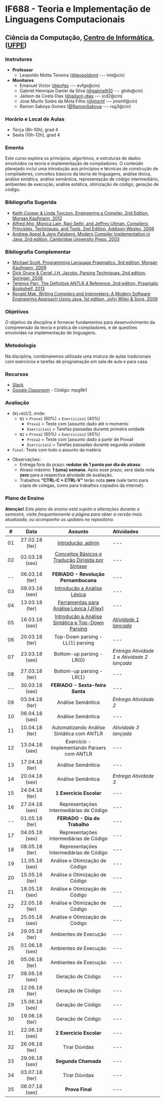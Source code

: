 # IF688 - Teoria e Implementação de Linguagens Computacionais

## Ciência da Computação, [Centro de Informática](http://www.cin.ufpe.br), ([UFPE](http://www.ufpe.br))

### Instrutores

* **Professor** 
  * Leopoldo Motta Teixeira ([@leopoldomt](https://github.com/leopoldomt) --- lmt@cin)
* **Monitores** 
  * Emanuel Victor ([@evfgs](https://github.com/evfgs) --- evfgs@cin)
  * Gabriel Henrique Daniel da Silva ([@gabrielh10](https://github.com/gabrielh10) --- ghds@cin)
  * Jailson da Costa Dias ([@jailson-dias](https://github.com/jailson-dias) --- jcd2@cin)
  * Jose Murilo Sodre da Mota Filho ([@jmsmf](https://github.com/jmsmf) --- jmsmf@cin)
  * Ramon Saboya Gomes ([@RamonSaboya](https://github.com/RamonSaboya) --- rsg3@cin)
  
### Horário e Local de Aulas

* Terça (8h-10h), grad 4
* Sexta (10h-12h), grad 4

### Ementa

Este curso explora os princípios, algoritmos, e estruturas de dados envolvidos na teoria e implementação de compiladores. 
O conteúdo planejado inclui uma introdução aos princípios e técnicas de construção de compiladores, conceitos básicos da teoria de linguagens, análise léxica, análise sintática, análise semântica, representação de código intermediário, ambientes de execução, análise estática, otimização de código, geração de código.

### Bibliografia Sugerida

- [Keith Cooper & Linda Torczon. Engineering a Compiler. 2nd Edition, Morgan Kaufmann, 2012](https://www.elsevier.com/books/engineering-a-compiler/cooper/978-0-12-088478-0)
- [Alfred Aho, Monica Lam, Ravi Sethi, and Jeffrey Ullman. Compilers: Principles, Techniques, and Tools. 2nd Edition, Addison-Wesley, 2006](http://dragonbook.stanford.edu)
- [Andrew Appel & Jens Palsberg. Modern Compiler Implementation in Java. 2nd edition, Cambridge University Press, 2003](https://www.cs.princeton.edu/~appel/modern/java/)

### Bibliografia Complementar
- [Michael Scott. Programming Language Pragmatics. 3rd edition, Morgan Kaufmann, 2009](https://www.cs.rochester.edu/u/scott/pragmatics/3e/)
- [Dick Grune & Ceriel J.H. Jacobs. Parsing Techniques. 2nd edition, Springer, 2008](https://dickgrune.com/Books/PTAPG_2nd_Edition/)
- [Terence Parr. The Definitive ANTLR 4 Reference. 2nd edition, Pragmatic Bookshelf, 2013](https://pragprog.com/book/tpantlr2/the-definitive-antlr-4-reference)
- [Ronald Mak. Writing Compilers and Interpreters: A Modern Software Engineering Approach Using Java. 1st edition, John Wiley & Sons, 2009](http://www.wiley.com/WileyCDA/WileyTitle/productCd-0470177071.html)

### Objetivos

O objetivo da disciplina é fornecer fundamentos para desenvolvimento da compreensão da teoria e prática de compiladores, e de questões envolvidas na implementação de linguagens.

### Metodologia

Na disciplina, combinaremos utilizada uma mistura de aulas tradicionais com exercícios e tarefas de programação em sala de aula e para casa. 

### Recursos

- [Slack](http://if688.slack.com)
- [Google Classroom](http://classroom.google.com) - Código: mpg9k1

### Avaliação

* (`N1`+`N2`)/2, onde:
  * `N1` = `Prova1` (60%) + `Exercicios1` (40%)
    * `Prova1` = Teste com [assunto dado até o momento
    * `Exercicios1` = Tarefas passadas durante primeira unidade
  * `N2` = `Prova2` (60%) + `Exercicios2` (40%)
    * `Prova2` = Teste com [assunto dado a partir de Prova1 
    * `Exercicios2` = Tarefas passadas durante segunda unidade
* `Final`: Teste com todo o assunto da matéria

- Observações:
  - Entrega fora do prazo: **redutor de 1 ponto por dia de atraso**. 
  - Atraso máximo: **1 (uma) semana**. Após esse prazo, será dada nota **zero** para a respectiva atividade de avaliação.
  - Trabalhos **“CTRL-C + CTRL-V”** terão nota **zero** (vale tanto para cópia de colegas, como para trabalhos copiados da internet).

### Plano de Ensino

**Atenção!** 
*Este plano de ensino está sujeito a alterações durante o semestre, visite frequentemente a página para obter a versão mais atualizada, ou acompanhe os updates no repositório.*

| # | Data | Assunto | Atividades |
|:---:|:----:|:----------------------:|:----------------------|
| 01 | 27.02.18 (ter) | [Introdução, admin](2018.1/2018-02-27.md) | --- |
| 02 | 02.03.18 (sex) | [Conceitos Básicos e Tradução Dirigida por Sintaxe](2018.1/2018-03-02.md) | --- |
| -- | 06.03.18 (ter) | **FERIADO - Revolução Pernambucana** | --- |
| 03 | 09.03.18 (sex) | [Introdução a Análise Léxica](2018.1/2018-03-09.md) | --- |
| 04 | 13.03.18 (ter) | [Ferramentas para Análise Léxica (JFlex)](2018.1/2018-03-13.md) | --- |
| 05 | 16.03.18 (sex) | [Introdução a Análise Sintática e Top-Down Parsing](2018.1/2018-03-16.md) | [*Atividade 1 lançada*](2018.1/atividades/01-AutoJflexTest/) |
| 06 | 20.03.18 (ter) | Top-Down parsing - LL(1) parsing | --- |
| 07 | 23.03.18 (sex) | Bottom-up parsing - LR(0) | *Entrega Atividade 1* e *Atividade 2 lançada* |
| 08 | 27.03.18 (ter) | Bottom-up parsing - LR(1) | --- |
| -- | 30.03.18 (sex) | **FERIADO - Sexta-feira Santa** | --- |
| 09 | 03.04.18 (ter) | Análise Semântica | *Entrega Atividade 2* |
| 10 | 06.04.18 (sex) | Análise Semântica | --- |
| 11 | 10.04.18 (ter) | Automatizando Análise Sintática com ANTLR | *Atividade 3 lançada* |
| 12 | 13.04.18 (sex) | Exercício - Implementando Parsers com ANTLR | --- |
| 13 | 17.04.18 (ter) | Análise Semântica | --- |
| 14 | 20.04.18 (sex) | Análise Semântica | *Entrega Atividade 3* |
| 15 | 24.04.18 (ter) | **1 Exercício Escolar** | --- |
| 16 | 27.04.18 (sex) | Representações Intermediárias de Código | --- |
| -- | 01.05.18 (ter) | **FERIADO - Dia do Trabalho** | --- |
| 17 | 04.05.18 (sex) | Representações Intermediárias de Código | --- |
| 18 | 08.05.18 (ter) | Representações Intermediárias de Código | --- |
| 19 | 11.05.18 (sex) | Análise e Otimização de Código | --- |
| 20 | 15.05.18 (ter) | Análise e Otimização de Código | --- |
| 21 | 18.05.18 (sex) | Análise e Otimização de Código | --- |
| 22 | 22.05.18 (ter) | Análise e Otimização de Código | --- |
| 23 | 25.05.18 (sex) | Análise e Otimização de Código | --- |
| 24 | 29.05.18 (ter) | Ambientes de Execução | --- |
| 25 | 01.06.18 (sex) | Ambientes de Execução | --- |
| 26 | 05.06.18 (ter) | Ambientes de Execução | --- |
| 27 | 08.06.18 (sex) | Geração de Código | --- |
| 28 | 12.06.18 (ter) | Geração de Código | --- |
| 29 | 15.06.18 (sex) | Geração de Código | --- |
| 30 | 19.06.18 (ter) | Geração de Código | --- |
| 31 | 22.06.18 (sex) | **2 Exercício Escolar**  | --- |
| 32 | 26.06.18 (ter) | Tirar Dúvidas | --- |
| 33 | 29.06.18 (sex) | **Segunda Chamada** | --- |
| 34 | 03.07.18 (ter) | Tirar Dúvidas | --- |
| 35 | 06.07.18 (sex) | **Prova Final**  | --- |
